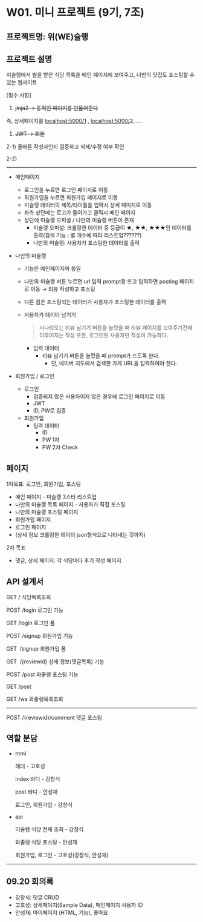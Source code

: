 
# W01. 미니 프로젝트 (9기, 7조)

## 프로젝트명: 위(WE)슐랭

## 프로젝트 설명

미슐랭에서 별을 받은 식당 목록을 메인 페이지에 보여주고, 나만의 맛집도 포스팅할 수 있는 웹사이트 

[필수 사항]

1. ~~jinja2 -> 동적인 페이지를 만들어준다~~

즉, 상세페이지를 [localhost:5000/1](http://localhost:5000/1)  ,  [localhost:5000/](http://localhost:5000/1)2, ….

1. ~~JWT -> 회원~~

2-1) 올바른 작성자인지 검증하고 삭제/수정 여부 확인

2-2) 

---

- 메인페이지
    - 로그인을 누르면 로그인 페이지로 이동
    - 회원가입을 누르면 회원가입 페이지로 이동
    - 미슐랭 데이터의 제목/타이틀을 입력시 상세 페이지로 이동
    - 좌측 상단에는 로고가 들어가고 클릭시 메인 페이지
    - 상단에 미슐랭 오피셜 / 나만의 미슐랭 버튼이 존재
        - 미슐랭 오피셜: 크롤링한 데이터 중 등급이 ★, ★★, ★★★인 데이터를 출력(검색 기능 : 별 개수에 따라 리스트업??????)
        - 나만의 미슐랭: 사용자가 포스팅한 데이터를 출력

- 나만의 미슐랭
    - 기능은 메인페이지와 동일
    - 나만의 미슐랭 버튼 누르면 url 입력 prompt창 뜨고 입력하면 posting 페이지로 이동 → 리뷰 작성하고 포스팅
    - 다른 점은 포스팅되는 데이터가 사용자가 포스팅한 데이터를 출력
    
     
    
    - 사용자가 데이터 남기기
        
        > 시나리오는 리뷰 남기기 버튼을 눌렀을 때 리뷰 페이지를 보여주기전에 이루어지는 작성
        또한, 로그인된 사용자만 작성이 가능하다.
        > 
        - 입력 데이터
            - 리뷰 남기기 버튼을 눌렀을 때 prompt가 뜨도록 한다.
                - 단, 네이버 지도에서 검색한 가게 URL을 입력하여야 한다.

- 회원가입 / 로그인
    - 로그인
        - 검증되지 않은 사용자이지 않은 경우에 로그인 페이지로 이동
        - JWT
        - ID, PW로 검증
    - 회원가입
        - 입력 데이터
            - ID
            - PW 1차
            - PW 2차 Check

## 페이지

1차목표: 로그인, 회원가입, 포스팅

- 메인 페이지 - 미슐랭 3스타 리스트업
- 나만의 미슐랭 목록 페이지 - 사용자가 직접 포스팅
- 나만의 미슐랭 포스팅 페이지
- 회원가입 페이지
- 로그인 페이지
- (상세 정보 크롤링한 데이터 json형식으로 나타내는 것까지)

2차 목표

- 댓글, 상세 페이지: 각 식당마다 후기 작성 페이지

## API 설계서

GET	        /                    식당목록조회	

POST	/login            로그인 기능		

GET		/login            로그인 폼

POST	/signup         회원가입 기능 	

GET 	        /signup          회원가입 폼

GET 	        /{reviewid}     상세 정보(댓글목록) 기능 	

POST	/post              와줄랭 포스팅 기능 

GET		/post

GET		/wa                 와줄랭목록조회	

---

POST	/{reviewid}/comment 댓글 포스팅		

## 역할 분담

- html
    
    헤더 - 고호성
    
    index 바디 - 강창식
    
    post 바디 - 안성재
    
    로그인, 회원가입 - 강창식
    
- api
    
    미슐랭 식당 전체 조회 - 강창식
    
    와줄랭 식당 포스팅 - 안성재
    
    회원가입, 로그인 - 고호성(강창식, 안성재)
---
## 09.20 회의록

- 강창식: 댓글 CRUD
- 고호성: 상세페이지(Sample Data), 메인페이지 사용자 ID
- 안성재: 마이페이지 (HTML, 기능), 좋아요